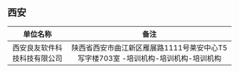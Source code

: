 ## 西安

| 单位名称	                        |  备注   |
| :----------------------:          | :----------: |
| 西安良友软件科技科技有限公司        | 陕西省西安市曲江新区雁展路1111号莱安中心T5写字楼703室 -培训机构-培训机构-培训机构

